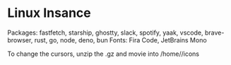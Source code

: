 # Linux Insance

Packages: fastfetch, starship, ghostty, slack, spotify, yaak, vscode, brave-browser, rust, go, node, deno, bun
Fonts: Fira Code, JetBrains Mono

To change the cursors, unzip the .gz and movie into /home/<user>/icons
